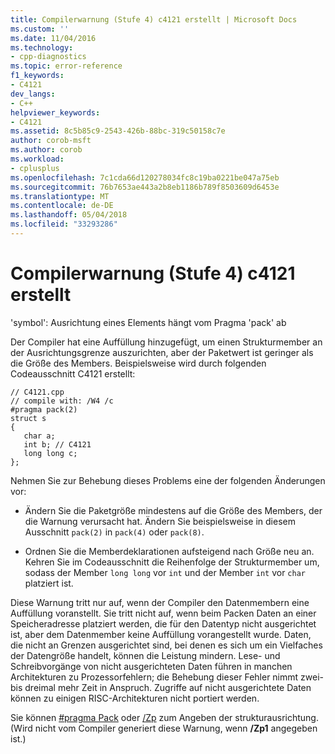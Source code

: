 ```yaml
---
title: Compilerwarnung (Stufe 4) c4121 erstellt | Microsoft Docs
ms.custom: ''
ms.date: 11/04/2016
ms.technology:
- cpp-diagnostics
ms.topic: error-reference
f1_keywords:
- C4121
dev_langs:
- C++
helpviewer_keywords:
- C4121
ms.assetid: 8c5b85c9-2543-426b-88bc-319c50158c7e
author: corob-msft
ms.author: corob
ms.workload:
- cplusplus
ms.openlocfilehash: 7c1cda66d120278034fc8c19ba0221be047a75eb
ms.sourcegitcommit: 76b7653ae443a2b8eb1186b789f8503609d6453e
ms.translationtype: MT
ms.contentlocale: de-DE
ms.lasthandoff: 05/04/2018
ms.locfileid: "33293286"
---
```

# <a name="compiler-warning-level-4-c4121"></a>Compilerwarnung (Stufe 4) c4121 erstellt
'symbol': Ausrichtung eines Elements hängt vom Pragma 'pack' ab  
  
 Der Compiler hat eine Auffüllung hinzugefügt, um einen Strukturmember an der Ausrichtungsgrenze auszurichten, aber der Paketwert ist geringer als die Größe des Members. Beispielsweise wird durch folgenden Codeausschnitt C4121 erstellt:  
  
```  
// C4121.cpp  
// compile with: /W4 /c  
#pragma pack(2)  
struct s  
{  
   char a;  
   int b; // C4121  
   long long c;  
};  
```  
  
 Nehmen Sie zur Behebung dieses Problems eine der folgenden Änderungen vor:  
  
-   Ändern Sie die Paketgröße mindestens auf die Größe des Members, der die Warnung verursacht hat. Ändern Sie beispielsweise in diesem Ausschnitt `pack(2)` in `pack(4)` oder `pack(8)`.  
  
-   Ordnen Sie die Memberdeklarationen aufsteigend nach Größe neu an. Kehren Sie im Codeausschnitt die Reihenfolge der Strukturmember um, sodass der Member `long long` vor `int` und der Member `int` vor `char` platziert ist.  
  
 Diese Warnung tritt nur auf, wenn der Compiler den Datenmembern eine Auffüllung voranstellt. Sie tritt nicht auf, wenn beim Packen Daten an einer Speicheradresse platziert werden, die für den Datentyp nicht ausgerichtet ist, aber dem Datenmember keine Auffüllung vorangestellt wurde. Daten, die nicht an Grenzen ausgerichtet sind, bei denen es sich um ein Vielfaches der Datengröße handelt, können die Leistung mindern. Lese- und Schreibvorgänge von nicht ausgerichteten Daten führen in manchen Architekturen zu Prozessorfehlern; die Behebung dieser Fehler nimmt zwei- bis dreimal mehr Zeit in Anspruch. Zugriffe auf nicht ausgerichtete Daten können zu einigen RISC-Architekturen nicht portiert werden.  
  
 Sie können [#pragma Pack](../../preprocessor/pack.md) oder [/Zp](../../build/reference/zp-struct-member-alignment.md) zum Angeben der strukturausrichtung. (Wird nicht vom Compiler generiert diese Warnung, wenn **/Zp1** angegeben ist.)